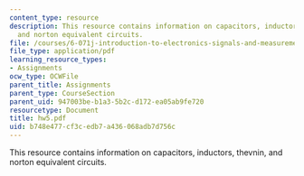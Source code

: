 ```yaml
---
content_type: resource
description: This resource contains information on capacitors, inductors, thevnin,
  and norton equivalent circuits.
file: /courses/6-071j-introduction-to-electronics-signals-and-measurement-spring-2006/b748e477cf3cedb7a436068adb7d756c_hw5.pdf
file_type: application/pdf
learning_resource_types:
- Assignments
ocw_type: OCWFile
parent_title: Assignments
parent_type: CourseSection
parent_uid: 947003be-b1a3-5b2c-d172-ea05ab9fe720
resourcetype: Document
title: hw5.pdf
uid: b748e477-cf3c-edb7-a436-068adb7d756c
---
```

This resource contains information on capacitors, inductors, thevnin, and norton equivalent circuits.